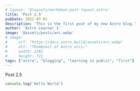 ```yaml
---
# layout: '@layouts/markdown-post-layout.astro'
title: 'Post 2.5'
pubDate: 2022-07-01
description: 'This is the first post of my new Astro blog.'
author: 'Astro Learner 1'
image: '@assets/posts/arc.webp'
# image:
#     url: "https://docs.astro.build/assets/arc.webp"
#     alt: "Thumbnail of Astro arcs."
#     width: 1281
#     height: 721
tags: ["astro", "blogging", "learning in public", "first"]
---
```


Post 2.5

```js
console.log('Hello World')
```
